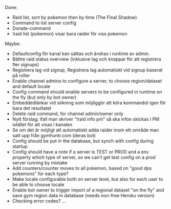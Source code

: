 Done:

* Raid list, sort by pokemon then by time (The FInal Shadow)
* Command to list server config
* Donate-command
* !raid list {pokemon} visar bara raider för viss pokemon

Maybe:

* Defaultconfig för kanal kan sättas och ändras i runtime av admin.
* Bättre raid status overview (inklusive lag och knappar för att registrera fler signups)
* Registrera lag vid signup, Registrera lag automatiskt vid signup baserat på roller
* Enable channel admins to configure a server, to choose region/dataset and default locale
* Config command should enable servers to be configured in runtime on the fly (but only by bot owner)
* Embeddedlänkar vid sökning som möjliggör att köra kommandot igen för bara det resultatet
* Delete raid command, for channel admin/owner only
* Nytt förslag; ifall man skriver "!raid info pm" så ska infon skickas i PM istället för att visas i kanalen
* Se om det är möjligt att automatiskt adda raider inom ett område man satt upp från gymhuntr.com (deras bot)
* Config should be put in the database, but synch with config during startup
* Config should have a note if a server is TEST or PROD and a env property which type of server,
so we can't get test config on a prod server running by mistake
* Add counters/counter moves to all pokemon, based on "good dps pokemons" for each type?
* Make locale configurable both on server level, but also for each user to be able to choose locale
* Enable bot owner to trigger import of a regional dataset "on the fly" and save gym region data in database 
(needs non-free Heroku version)
* Checking error codes?
...
